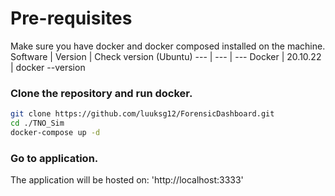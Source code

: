 # Pre-requisites
Make sure you have docker and docker composed installed on the machine.
Software | Version | Check version (Ubuntu) 
--- | --- | --- 
Docker | 20.10.22 | docker --version
 
### Clone the repository and run docker.
```bash
git clone https://github.com/luuksg12/ForensicDashboard.git
cd ./TNO_Sim
docker-compose up -d
```
### Go to application.
The application will be hosted on: 'http://localhost:3333'

